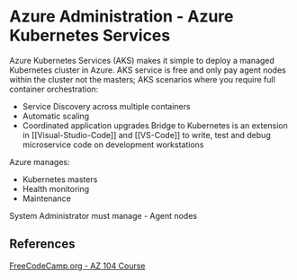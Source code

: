 
# Azure Administration - Azure Kubernetes Services


Azure Kubernetes Services (AKS) makes it simple to deploy a managed Kubernetes cluster in Azure. AKS service is free and only pay agent nodes within the cluster not the masters; AKS scenarios where you require full container orchestration:
- Service Discovery across multiple containers
- Automatic scaling
- Coordinated application upgrades
Bridge to Kubernetes is an extension in [[Visual-Studio-Code]] and [[VS-Code]] to write, test and debug microservice code on development workstations

Azure manages:
- Kubernetes masters
- Health monitoring
- Maintenance

System Administrator must manage - Agent nodes

## References

[FreeCodeCamp.org - AZ 104 Course](https://www.youtube.com/watch?v=10PbGbTUSAg&t=3458s)